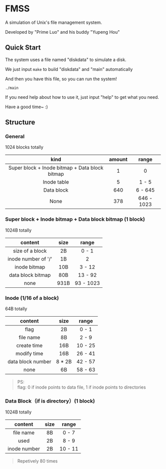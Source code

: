 # FMSS

A simulation of Unix's file management system.

Developed by "Prime Luo" and his buddy "Yupeng Hou"

## Quick Start

The system uses a file named "diskdata" to simulate a disk.

We just input `make` to build "diskdata" and "main" automatically

And then you have this file, so you can run the system!

`./main`

If you need help about how to use it, just input "help" to get what you need.

Have a good time~ :)

## Structure

### General

1024 blocks totally

|kind|amount|range|
|:-:|:-:|:-:|
|Super block + Inode bitmap + Data block bitmap|1|0|
|Inode table|5|1 - 5|
|Data block|640|6 - 645|
|None|378|646 - 1023|

### Super block + Inode bitmap + Data block bitmap (1 block)

1024B totally

|content|size|range|
|:-:|:-:|:-:|
|size of a block|2B|0 - 1|
|inode number of '/'|1B|2|
|inode bitmap|10B|3 - 12|
|data block bitmap|80B|13 - 92|
|none|931B|93 - 1023|

### Inode (1/16 of a block)

64B totally

|content|size|range|
|:-:|:-:|:-:|
|flag|2B|0 - 1|
|file name|8B|2 - 9|
|create time|16B|10 - 25|
|modify time|16B|26 - 41|
|data block number|8 * 2B|42 - 57|
|none|6B|58 - 63|

> PS: <br>flag: 0 if inode points to data file, 1 if inode points to directories

### Data Block（if is directory）(1 block)

1024B totally

|content|size|range|
|:-:|:-:|:-:|
|file name|8B|0 - 7|
|used|2B|8 - 9|
|inode number|2B|10 - 11|

> Repetively 80 times





